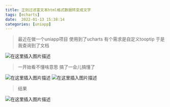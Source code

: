 ```yaml
---
title: 正则过滤富文本html格式数据转变成文字
tags: [echarts]
date:  2022-01-13 15:38:14 
categories: [uniapp]
---
```


>最近在做一个uniapp项目  使用到了ucharts 
>有个需求是自定义tooptip  于是我查询到了文档

![在这里插入图片描述](https://img-blog.csdnimg.cn/e7a0543f92574c22a5904a83e9e56ffb.png?x-oss-process=image/watermark,type_d3F5LXplbmhlaQ,shadow_50,text_Q1NETiBA5paH55qTenp6eg==,size_20,color_FFFFFF,t_70,g_se,x_16)
 >一开始看不懂啥意思
 >搞了一会儿搞懂了

![在这里插入图片描述](https://img-blog.csdnimg.cn/49ba025764ee432ba7992efd831d350f.png?x-oss-process=image/watermark,type_d3F5LXplbmhlaQ,shadow_50,text_Q1NETiBA5paH55qTenp6eg==,size_20,color_FFFFFF,t_70,g_se,x_16)
![在这里插入图片描述](https://img-blog.csdnimg.cn/0a0ab5c4ae524e369ce216ba580bfe2f.png?x-oss-process=image/watermark,type_d3F5LXplbmhlaQ,shadow_50,text_Q1NETiBA5paH55qTenp6eg==,size_20,color_FFFFFF,t_70,g_se,x_16)
>结果

![在这里插入图片描述](https://img-blog.csdnimg.cn/658d4af57bcd4b53a9008178374bb9aa.png?x-oss-process=image/watermark,type_d3F5LXplbmhlaQ,shadow_50,text_Q1NETiBA5paH55qTenp6eg==,size_17,color_FFFFFF,t_70,g_se,x_16)
